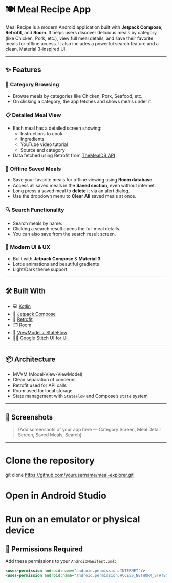 # 🍽️ Meal Recipe App

Meal Recipe is a modern Android application built with **Jetpack Compose**, **Retrofit**, and **Room**. It helps users discover delicious meals by category (like Chicken, Pork, etc.), view full meal details, and save their favorite meals for offline access. It also includes a powerful search feature and a clean, Material 3-inspired UI.

---

## ✨ Features


### 🧭 Category Browsing
- Browse meals by categories like Chicken, Pork, Seafood, etc.
- On clicking a category, the app fetches and shows meals under it.

### 📋 Detailed Meal View
- Each meal has a detailed screen showing:
  - Instructions to cook  
  - Ingredients  
  - YouTube video tutorial  
  - Source and category  
- Data fetched using Retrofit from [TheMealDB API](https://www.themealdb.com/api.php)

### 💾 Offline Saved Meals
- Save your favorite meals for offline viewing using **Room database**.
- Access all saved meals in the **Saved section**, even without internet.
- Long press a saved meal to **delete** it via an alert dialog.
- Use the dropdown menu to **Clear All** saved meals at once.

### 🔍 Search Functionality
- Search meals by name.
- Clicking a search result opens the full meal details.
- You can also save from the search result screen.

### 💅 Modern UI & UX
- Built with **Jetpack Compose** & **Material 3**
- Lottie animations and beautiful gradients
- Light/Dark theme support

---

## 🛠️ Built With

- 💻 [Kotlin](https://kotlinlang.org/)
- 🎨 [Jetpack Compose](https://developer.android.com/jetpack/compose)
- 🔌 [Retrofit](https://square.github.io/retrofit/)
- 🗂️ [Room](https://developer.android.com/jetpack/androidx/releases/room)
- 🧪 [ViewModel + StateFlow](https://developer.android.com/topic/libraries/architecture/viewmodel)
- 🧑‍🎨 [Google Stitch UI for UI](https://stitch.withgoogle.com/)

---

## 📦 Architecture

- MVVM (Model-View-ViewModel)
- Clean separation of concerns
- Retrofit used for API calls
- Room used for local storage
- State management with `StateFlow` and Compose’s `state` system

---

## 📸 Screenshots

> (Add screenshots of your app here — Category Screen, Meal Detail Screen, Saved Meals, Search)

---

# Clone the repository
git clone https://github.com/yourusername/meal-explorer.git

# Open in Android Studio
# Run on an emulator or physical device


## 🔐 Permissions Required

Add these permissions to your `AndroidManifest.xml`:

```xml
<uses-permission android:name="android.permission.INTERNET"/>
<uses-permission android:name="android.permission.ACCESS_NETWORK_STATE"/>



